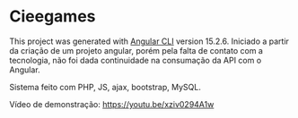 # Cieegames



This project was generated with [Angular CLI](https://github.com/angular/angular-cli) version 15.2.6.
Iniciado a partir da criação de um projeto angular, porém pela falta de contato com a tecnologia, não foi dada continuidade na consumação da API com o Angular.

Sistema feito com PHP, JS, ajax, bootstrap, MySQL.

Vídeo de demonstração:
https://youtu.be/xziv0294A1w
